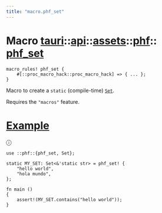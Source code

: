 ```yaml
---
title: "macro.phf_set"
---
```


# Macro [tauri](/docs/api/rust/tauri/../../../index.html)::​[api](/docs/api/rust/tauri/../../index.html)::​[assets](/docs/api/rust/tauri/../index.html)::​[phf](/docs/api/rust/tauri/index.html)::​[phf_set](/docs/api/rust/tauri/)

```
macro_rules! phf_set {
    #[::proc_macro_hack::proc_macro_hack] => { ... };
}
```

Macro to create a `static` (compile-time) [`Set`](/docs/api/rust/tauri/../../../../tauri/api/assets/phf/struct.Set.html "Set").

Requires the `"macros"` feature.

# [Example](/docs/api/rust/tauri/about:blank#example)

ⓘ

```
use ::phf::{phf_set, Set};

static MY_SET: Set<&'static str> = phf_set! {
    "hello world",
    "hola mundo",
};

fn main ()
{
    assert!(MY_SET.contains("hello world"));
}
```
